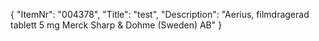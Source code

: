 {
  "ItemNr": "004378",
  "Title": "test",
  "Description": "Aerius, filmdragerad tablett 5 mg Merck Sharp & Dohme (Sweden) AB"
}